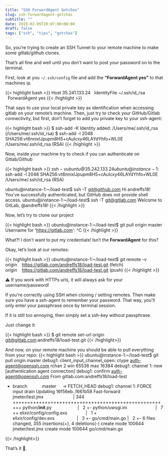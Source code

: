 ```yaml
---
title: "SSH ForwardAgent Gotchas"
slug: ssh-forwardagent-gotchas
subtitle: ""
date: 2019-02-05T20:07:00+00:00
draft: false
tags: ["ssh", "tips", "gotchas"]
---
```


So, you’re trying to create an SSH Tunnel to your remote machine to make some gitlab/github clones.

That’s all fine and well until you don’t want to post your password on to the terminal.

First, look at you `~/.ssh/config` file and add the **“ForwardAgent yes”** to that machines ip.

{{< highlight bash >}}
Host 35.241.133.24
  IdentityFile ~/.ssh/id_rsa
  ForwardAgent yes
{{< /highlight >}}

That says to use your local private key as identification when accessing gitlab on your remote’s machine.
Then, just try to check your GitHub/Gitlab connectivity, but first, don’t forget to add you private key to your ssh-agent:

{{< highlight bash >}}
$ ssh-add -K
Identity added: /Users/me/.ssh/id_rsa (/Users/me/.ssh/id_rsa)
$ ssh-add -l
2048 SHA256:vt6nnixlJpupm8H5+cAuIcxy46LAYdYhfo+WL0E /Users/me/.ssh/id_rsa (RSA)
{{< /highlight >}}

Now, inside your machine try to check if you can authenticate on Gitlab/Github

{{< highlight bash >}}
$ ssh -v ubuntu@35.242.133.24
ubuntu@instance-1:~$ ssh-add -l
2048 SHA256:vt6nnixlJpupm8H5+cAuIcxy46LAYdYhfo+WL0E /Users/me/.ssh/id_rsa (RSA)

ubuntu@instance-1:~/load-test$ ssh -T git@github.com
Hi andreffs18! You've successfully authenticated, but GitHub does not provide shell access.
ubuntu@instance-1:~/load-test$ ssh -T git@gitlab.com
Welcome to GitLab, @andreffs18!
{{< /highlight >}}

Now, let’s try to clone our project

{{< highlight bash >}}
ubuntu@instance-1:~/load-test$ git pull origin master
Username for 'https://gitlab.com': ^C
{{< /highlight >}}

What?! I don’t want to put my credentials! Isn’t the **ForwardAgent** for this?

Okay, let’s look at our remotes:

{{< highlight bash >}}
ubuntu@instance-1:~/load-test$ git remote -v
origin    https://gitlab.com/andreffs18/load-test.git (fetch)
origin    https://gitlab.com/andreffs18/load-test.git (push)
{{< /highlight >}}

⚠️  If you work with HTTPs urls, it will always ask for your username/password!

If you're correctly using SSH when cloning / setting remotes. 
Then make sure you have a ssh-agent to remember your password. 
That way, you'll only enter your passphrase once by terminal session.

If it is still too annoying, then simply set a ssh-key without passphrase.

Just change it:

{{< highlight bash >}}
$ git remote set-url origin git@gitlab.com:andreffs18/load-test.git
{{< /highlight>}}


And now, on your remote machine you should be able to pull everything from your repo:
{{< highlight bash >}}
ubuntu@instance-1:~/load-test$ git pull origin master
debug1: client_input_channel_open: ctype auth-agent@openssh.com rchan 2 win 65536 max 16384
debug1: channel 1: new [authentication agent connection]
debug1: confirm auth-agent@openssh.com
From gitlab.com:andreffs18/load-test
 * branch            master     -> FETCH_HEAD
debug1: channel 1: FORCE input drain
Updating 16f56eb..f661b58
Fast-forward
 jmeter/test.jmx                        | 344 ++++++++++++++++++++++++++++++++++++++++++++++++++++++
 python/__init__.py                     |   2 +-
 python/uwsgi.ini                       |   7 ++
 elixir/config/config.exs               |   1 +
 elixir/config/dev.exs                  |   3 +-
 go/cmd/main.go                         |   2 +-
 6 files changed, 355 insertions(+), 4 deletions(-)
 create mode 100644 jmeter/test.jmx
 create mode 100644 go/cmd/main.go

{{< /highlight>}}

That’s it 👋.
